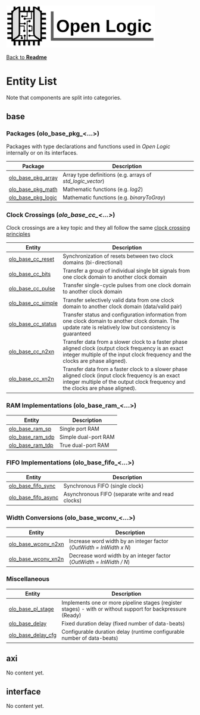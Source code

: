 <img src="./Logo.png" alt="Logo" width="400">

[Back to **Readme**](../Readme.md)

# Entity List

Note that components are split into categories.

## base

### Packages (olo_base_pkg_\<...\>)

Packages with type declarations and functions used in *Open Logic* internally or on its interfaces. 

| Package                                            | Description                                                |
| -------------------------------------------------- | ---------------------------------------------------------- |
| [olo_base_pkg_array](./base/olo_base_pkg_array.md) | Array type definitions (e.g. arrays of *std_logic_vector*) |
| [olo_base_pkg_math](./base/olo_base_pkg_math.md)   | Mathematic functions (e.g. *log2*)                         |
| [olo_base_pkg_logic](./base/olo_base_pkg_logic.md) | Mathematic functions (e.g. *binaryToGray*)                 |

### Clock Crossings (*olo_base_cc_\<...\>*)

Clock crossings are a key topic and they all follow the same [clock crossing principles](./base/clock_crossing_principles.md)

| Entity                                             | Description                                                  |
| -------------------------------------------------- | ------------------------------------------------------------ |
| [olo_base_cc_reset](./base/olo_base_cc_reset.md)   | Synchronization of resets between two clock domains (bi-directional) |
| [olo_base_cc_bits](./base/olo_base_cc_bits.md)     | Transfer a group of individual single bit signals from one clock domain to another clock domain |
| [olo_base_cc_pulse](./base/olo_base_cc_pulse.md)   | Transfer single-cycle pulses from one clock domain to another clock domain |
| [olo_base_cc_simple](./base/olo_base_cc_simple.md) | Transfer selectively valid data from one clock domain to another clock domain (data/valid pair) |
| [olo_base_cc_status](./base/olo_base_cc_status.md) | Transfer status and configuration information from one clock domain to another clock domain. The update rate is relatively low but consistency is guaranteed |
| [olo_base_cc_n2xn](./base/olo_base_cc_n2xn.md)     | Transfer data from a slower clock to a faster phase aligned clock (output clock frequency is an exact integer multiple of the input clock frequency and the clocks are phase aligned). |
| [olo_base_cc_xn2n](./base/olo_base_cc_xn2n.md)     | Transfer data from a faster clock to a slower phase aligned clock (input clock frequency is an exact integer multiple of the output clock frequency and the clocks are phase aligned). |

### RAM Implementations (olo_base_ram_\<...\>)

| Entity                                         | Description          |
| ---------------------------------------------- | -------------------- |
| [olo_base_ram_sp](./base/olo_base_ram_sp.md)   | Single port RAM      |
| [olo_base_ram_sdp](./base/olo_base_ram_sdp.md) | Simple dual-port RAM |
| [olo_base_ram_tdp](./base/olo_base_ram_tdp.md) | True dual-port RAM   |

### FIFO Implementations (olo_base_fifo_\<...\>)

| Entity                                               | Description                                        |
| ---------------------------------------------------- | -------------------------------------------------- |
| [olo_base_fifo_sync](./base/olo_base_fifo_sync.md)   | Synchronous FIFO (single clock)                    |
| [olo_base_fifo_async](./base/olo_base_fifo_async.md) | Asynchronous FIFO (separate write and read clocks) |

### Width Conversions (olo_base_wconv_\<...\>)

| Entity                                               | Description                                                  |
| ---------------------------------------------------- | ------------------------------------------------------------ |
| [olo_base_wconv_n2xn](./base/olo_base_wconv_n2xn.md) | Increase word width by an integer factor (*OutWidth = InWidth x N*) |
| [olo_base_wconv_xn2n](./base/olo_base_wconv_xn2n.md) | Decrease word width by an integer factor (*OutWidth = InWidth / N*) |

### Miscellaneous 

| Entity                                             | Description                                                  |
| -------------------------------------------------- | ------------------------------------------------------------ |
| [olo_base_pl_stage](./base/olo_base_pl_stage.md)   | Implements one or more pipeline stages (register stages) - with or without support for backpressure (Ready) |
| [olo_base_delay](./base/olo_base_delay.md)         | Fixed duration delay (fixed number of data-beats)            |
| [olo_base_delay_cfg](./base/olo_base_delay_cfg.md) | Configurable duration delay (runtime configurable number of data-beats) |

## axi

No content yet.

## interface

No content yet.


